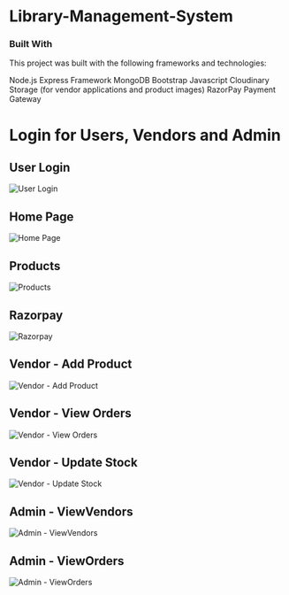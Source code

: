 # Library-Management-System

### Built With
This project was built with the following frameworks and technologies:

Node.js
Express Framework
MongoDB
Bootstrap
Javascript
Cloudinary Storage (for vendor applications and product images)
RazorPay Payment Gateway

# Login for Users, Vendors and Admin
## User Login
 ![User Login](https://github.com/ChetanChaudhary6/Library-Management-System/assets/93438802/9df0bd3f-ad30-4095-9fed-f1f27ba37422)
 
## Home Page
![Home Page](https://github.com/ChetanChaudhary6/Library-Management-System/assets/93438802/8f5783bb-024d-48bb-96c2-41676e8496f5)

## Products
![Products](https://github.com/ChetanChaudhary6/Library-Management-System/assets/93438802/0701e6bf-e30e-43c5-b60c-4a3d7441454d)

## Razorpay
![Razorpay](https://github.com/ChetanChaudhary6/Library-Management-System/assets/93438802/f3fc7321-cacd-4e8d-b570-c5ffd301f152)

## Vendor - Add Product
![Vendor - Add Product](https://github.com/ChetanChaudhary6/Library-Management-System/assets/93438802/ed2061cf-0de0-4fac-a818-4c2a1187721e)

## Vendor - View Orders
![Vendor - View Orders](https://github.com/ChetanChaudhary6/Library-Management-System/assets/93438802/ade1f0e0-461a-4fd0-8adc-9e16f99fb8e6)

## Vendor - Update Stock
![Vendor - Update Stock](https://github.com/ChetanChaudhary6/Library-Management-System/assets/93438802/a6c284db-a4f4-49c1-a695-3f8d096fa286)

## Admin - ViewVendors
![Admin - ViewVendors](https://github.com/ChetanChaudhary6/Library-Management-System/assets/93438802/12e3acd9-053e-4f61-a9e9-90d5449ce6ee)

## Admin - ViewOrders
![Admin - ViewOrders](https://github.com/ChetanChaudhary6/Library-Management-System/assets/93438802/1eaf04af-bcc2-4359-a7ce-d19ae02699f4)

